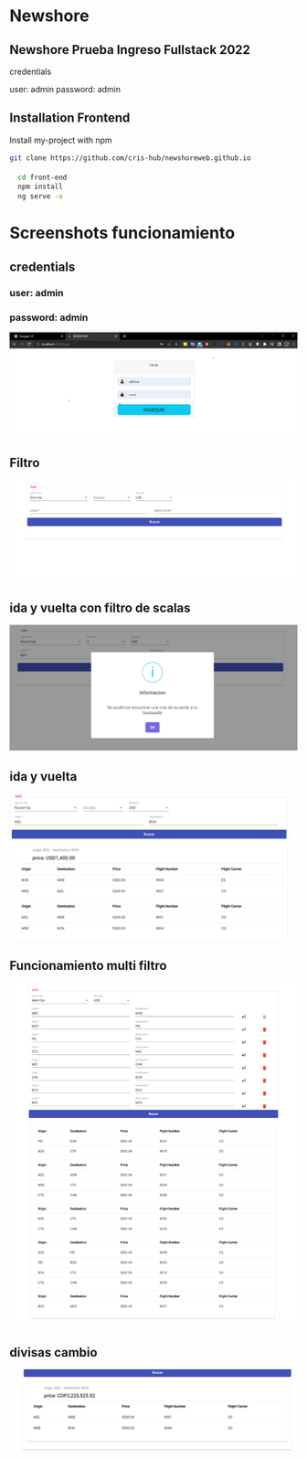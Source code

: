 
# Newshore 
## Newshore Prueba Ingreso Fullstack 2022

credentials 

user: admin 
password: admin






## Installation Frontend 

Install my-project with npm



```bash
git clone https://github.com/cris-hub/newshoreweb.github.io

  cd front-end
  npm install
  ng serve -o

```

    

# Screenshots funcionamiento
## credentials 
### user: admin 
### password: admin

![login](docs/login.png)

## Filtro
![filter](docs/filter.png)

## ida y vuelta con filtro de scalas
![filter](docs/goandreturnwithfilterofscales.png)

## ida y vuelta 
![filter](docs/go%20and%20return%20with%20scales.png)

## Funcionamiento multi filtro
![filter](docs/multiscalas.jfif)

## divisas cambio
![filter](docs/currency.png)








